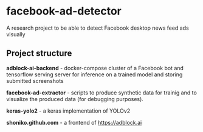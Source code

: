 # facebook-ad-detector
A research project to be able to detect Facebook desktop news feed ads visually

## Project structure
**adblock-ai-backend** - docker-compose cluster of a Facebook bot and tensorflow serving server for inference on a trained model and storing submitted screenshots

**facebook-ad-extractor** - scripts to produce synthetic data for trainig and to visualize the produced data (for debugging purposes).

**keras-yolo2** - a keras implementation of YOLOv2

**shoniko.github.com** - a frontend of https://adblock.ai